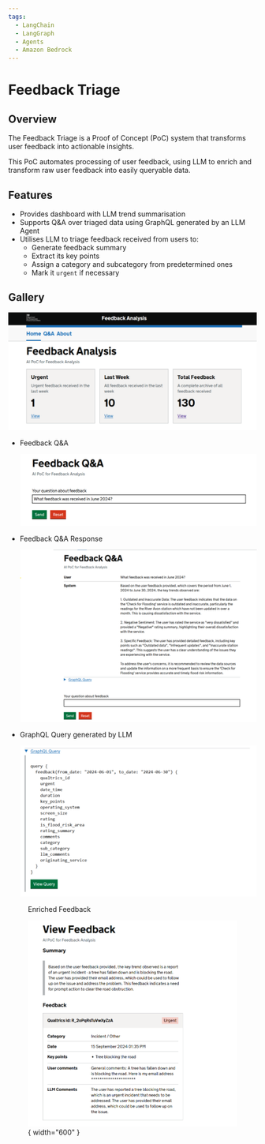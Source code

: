 ```yaml
---
tags:
  - LangChain
  - LangGraph
  - Agents
  - Amazon Bedrock
---
```


# Feedback Triage

## Overview

The Feedback Triage is a Proof of Concept (PoC) system that transforms user feedback into actionable insights.

This PoC automates processing of user feedback, using LLM to enrich and transform raw user feedback into easily queryable data.

## Features

- Provides dashboard with LLM trend summarisation
- Supports Q&A over triaged data using GraphQL generated by an LLM Agent
- Utilises LLM to triage feedback received from users to:
    - Generate feedback summary
    - Extract its key points
    - Assign a category and subcategory from predetermined ones
    - Mark it `urgent` if necessary

## Gallery

![GraphQL](../images/projects/feedback-triage/dashboard.png)

<div class="grid cards" markdown>

-   Feedback Q&A

    ![GraphQL](../images/projects/feedback-triage/qa.png)

</div>

<div class="grid cards" markdown>

-   Feedback Q&A Response

    ![Response](../images/projects/feedback-triage/qa-response.png)

-   GraphQL Query generated by LLM

    ![GraphQL](../images/projects/feedback-triage/graph-ql.png)

</div>

<figure markdown="span">

  <figcaption>Enriched Feedback</figcaption>

  ![Enriched Feedback](../images/projects/feedback-triage/urgent.png){ width="600" }

</figure>